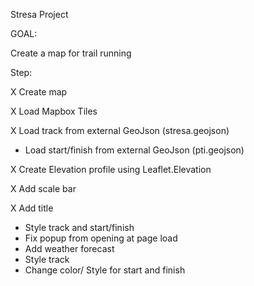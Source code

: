 Stresa Project

GOAL:

Create a map for trail running

Step:

X Create map

X Load Mapbox Tiles

X Load track from external GeoJson (stresa.geojson)

- Load start/finish from external GeoJson (pti.geojson)

X Create Elevation profile using Leaflet.Elevation

X Add scale bar

X Add title

- Style track and start/finish
- Fix popup from opening at page load
- Add weather forecast
- Style track
- Change color/ Style for start and finish
